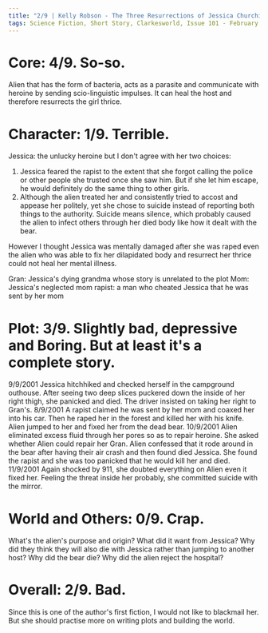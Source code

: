 ```yaml
---
title: "2/9 | Kelly Robson - The Three Resurrections of Jessica Churchill"
tags: Science Fiction, Short Story, Clarkesworld, Issue 101 - February 2015
---
```


# Core: 4/9. So-so.
Alien that has the form of bacteria, acts as a parasite and communicate with heroine by sending scio-linguistic impulses. It can heal the host and therefore resurrects the girl thrice.

# Character: 1/9. Terrible.
Jessica: the unlucky heroine but I don't agree with her two choices:
1. Jessica feared the rapist to the extent that she forgot calling the police or other people she trusted once she saw him. But if she let him escape, he would definitely do the same thing to other girls.
2. Although the alien treated her and consistently tried to accost and appease her politely, yet she chose to suicide instead of reporting both things to the authority. Suicide means silence, which probably caused the alien to infect others through her died body like how it dealt with the bear.

However I thought Jessica was mentally damaged after she was raped even the alien who was able to fix her dilapidated body and resurrect her thrice could not heal her mental illness.

Gran: Jessica's dying grandma whose story is unrelated to the plot
Mom: Jessica's neglected mom
rapist: a man who cheated Jessica that he was sent by her mom


# Plot: 3/9. Slightly bad, depressive and Boring. But at least it's a complete story.
9/9/2001	Jessica hitchhiked and checked herself in the campground outhouse. After seeing two deep slices puckered down the inside of her right thigh, she panicked and died. The driver insisted on taking her right to Gran's.
8/9/2001	A rapist claimed he was sent by her mom and coaxed her into his car. Then he raped her in the forest and killed her with his knife. Alien jumped to her and fixed her from the dead bear.
10/9/2001	Alien eliminated excess fluid through her pores so as to repair heroine. She asked whether Alien could repair her Gran. Alien confessed that it rode around in the bear after having their air crash and then found died Jessica. She found the rapist and she was too panicked that he would kill her and died.
11/9/2001	Again shocked by 911, she doubted everything on Alien even it fixed her. Feeling the threat inside her probably, she committed suicide with the mirror.


# World and Others: 0/9. Crap.
What's the alien's purpose and origin? What did it want from Jessica? Why did they think they will also die with Jessica rather than jumping to another host? Why did the bear die? Why did the alien reject the hospital?


# Overall: 2/9. Bad.
Since this is one of the author's first fiction, I would not like to blackmail her. But she should practise more on writing plots and building the world.
